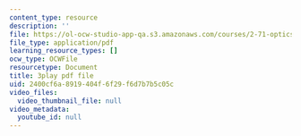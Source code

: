 ```yaml
---
content_type: resource
description: ''
file: https://ol-ocw-studio-app-qa.s3.amazonaws.com/courses/2-71-optics-spring-2009/2400cf6a8919404f6f29f6d7b7b5c05c_933cBlGFDcs.pdf
file_type: application/pdf
learning_resource_types: []
ocw_type: OCWFile
resourcetype: Document
title: 3play pdf file
uid: 2400cf6a-8919-404f-6f29-f6d7b7b5c05c
video_files:
  video_thumbnail_file: null
video_metadata:
  youtube_id: null
---
```

